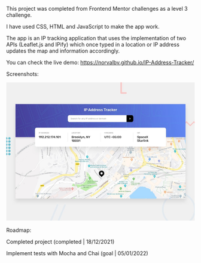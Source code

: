 This project was completed from Frontend Mentor challenges as a level 3 challenge.

I have used CSS, HTML and JavaScript to make the app work. 

The app is an IP tracking application that uses the implementation of two APIs (Leaflet.js and IPify) which once typed in a location or IP address updates the map and information accordingly.

You can check the live demo: https://norvalbv.github.io/IP-Address-Tracker/


Screenshots:

![Desktop design for project](./design/desktop-preview.jpg)


Roadmap:

Completed project (completed | 18/12/2021)

Implement tests with Mocha and Chai (goal | 05/01/2022)
